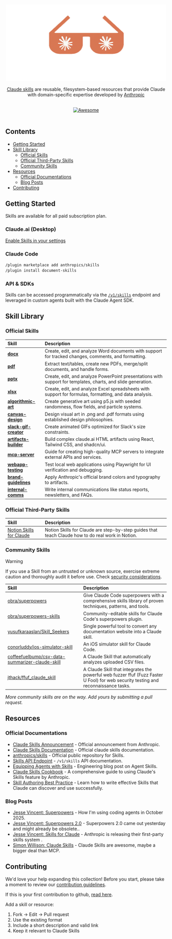 <div align="center">
	<br>
	<br>
	<div>
		<picture>
			<source media="(prefers-color-scheme: dark)" srcset="media/logo.png">
			<img alt="Awesome ChatGPT" width="500px" src="media/logo.png">
		</picture>
		<br>
	</div>
	<p>
		<a href="https://www.anthropic.com/news/skills">Claude skills</a> are reusable, filesystem-based resources that provide Claude with domain-specific expertise developed by <a href="https://www.anthropic.com/">Anthropic</a>
	</p>
	<br>
	<a href="https://awesome.re">
		<img src="https://awesome.re/badge-flat2.svg" alt="Awesome">
	</a>
	<br>
	<br>
</div>

## Contents

- [Getting Started](#getting-started)
- [Skill Library](#skill-library)
  - [Official Skills](#official-skills)
  - [Official Third-Party Skills](#official-third-party-skills)
  - [Community Skills](#community-skills)
- [Resources](#resources)
  - [Official Documentations](#official-documentations)
  - [Blog Posts](#blog-posts)
- [Contributing](#contributing)

## Getting Started

Skills are available for all paid subscription plan.

### Claude.ai (Desktop)

[Enable Skills in your settings](https://claude.ai/settings/capabilities)

### Claude Code

```bash
/plugin marketplace add anthropics/skills
/plugin install document-skills
```

### API & SDKs

Skills can be accessed programmatically via the [`/v1/skills`](https://docs.claude.com/en/api/skills) endpoint and leveraged in custom agents built with the Claude Agent SDK.

## Skill Library

### Official Skills

| Skill                                                                                     | Description                                                                                                  |
| :---------------------------------------------------------------------------------------- | :----------------------------------------------------------------------------------------------------------- |
| **[docx](https://github.com/anthropics/skills/tree/main/document-skills/docx)**           | Create, edit, and analyze Word documents with support for tracked changes, comments, and formatting.         |
| **[pdf](https://github.com/anthropics/skills/tree/main/document-skills/pdf)**             | Extract text/tables, create new PDFs, merge/split documents, and handle forms.                               |
| **[pptx](https://github.com/anthropics/skills/tree/main/document-skills/pptx)**           | Create, edit, and analyze PowerPoint presentations with support for templates, charts, and slide generation. |
| **[xlsx](https://github.com/anthropics/skills/tree/main/document-skills/xlsx)**           | Create, edit, and analyze Excel spreadsheets with support for formulas, formatting, and data analysis.       |
| **[algorithmic-art](https://github.com/anthropics/skills/tree/main/algorithmic-art)**     | Create generative art using p5.js with seeded randomness, flow fields, and particle systems.                 |
| **[canvas-design](https://github.com/anthropics/skills/tree/main/canvas-design)**         | Design visual art in .png and .pdf formats using established design philosophies.                            |
| **[slack-gif-creator](https://github.com/anthropics/skills/tree/main/slack-gif-creator)** | Create animated GIFs optimized for Slack's size constraints.                                                 |
| **[artifacts-builder](https://github.com/anthropics/skills/tree/main/artifacts-builder)** | Build complex claude.ai HTML artifacts using React, Tailwind CSS, and shadcn/ui.                             |
| **[mcp-server](https://github.com/anthropics/skills/tree/main/mcp-server)**               | Guide for creating high-quality MCP servers to integrate external APIs and services.                         |
| **[webapp-testing](https://github.com/anthropics/skills/tree/main/webapp-testing)**       | Test local web applications using Playwright for UI verification and debugging.                              |
| **[brand-guidelines](https://github.com/anthropics/skills/tree/main/brand-guidelines)**   | Apply Anthropic's official brand colors and typography to artifacts.                                         |
| **[internal-comms](https://github.com/anthropics/skills/tree/main/internal-comms)**       | Write internal communications like status reports, newsletters, and FAQs.                                    |

### Official Third-Party Skills

| Skill                                                                               | Description                                                                                       |
| :---------------------------------------------------------------------------------- | :------------------------------------------------------------------------------------------------ |
| [Notion Skills for Claude](https://notiondevs.notion.site/notion-skills-for-claude) | Notion Skills for Claude are step-by-step guides that teach Claude how to do real work in Notion. |

### Community Skills

> [!WARNING]
> If you use a Skill from an untrusted or unknown source, exercise extreme caution and thoroughly audit it before use.
> Check [security considerations](https://docs.claude.com/en/docs/agents-and-tools/agent-skills/overview#security-considerations).

| Skill                                                                                                                 | Description                                                                                                                         |
| :-------------------------------------------------------------------------------------------------------------------- | :---------------------------------------------------------------------------------------------------------------------------------- |
| [obra/superpowers](https://github.com/obra/superpowers)                                                               | Give Claude Code superpowers with a comprehensive skills library of proven techniques, patterns, and tools.                         |
| [obra/superpowers-skills](https://github.com/obra/superpowers-skills)                                                 | Community-editable skills for Claude Code's superpowers plugin.                                                                     |
| [yusufkaraaslan/Skill_Seekers](https://github.com/yusufkaraaslan/Skill_Seekers)                                       | Single powerful tool to convert any documentation website into a Claude skill.                                                      |
| [conorluddy/ios-simulator-skill](https://github.com/conorluddy/ios-simulator-skill)                                   | An iOS simulator skill for Claude Code.                                                                                             |
| [coffeefuelbump/csv-data-summarizer-claude-skill](https://github.com/coffeefuelbump/csv-data-summarizer-claude-skill) | A Claude Skill that automatically analyzes uploaded CSV files.                                                                      |
| [jthack/ffuf_claude_skill](https://github.com/jthack/ffuf_claude_skill)                                               | A Claude Skill that integrates the powerful web fuzzer ffuf (Fuzz Faster U Fool) for web security testing and reconnaissance tasks. |

_More community skills are on the way. Add yours by submitting a pull request._

## Resources

### Official Documentations

- [Claude Skills Announcement](https://www.anthropic.com/news/skills) - Official announcement from Anthropic.
- [Claude Skills Documentation](https://docs.claude.com/en/docs/claude-code/skills) - Official claude skills documentation.
- [anthropics/skills](https://github.com/anthropics/skills) - Official public repository for Skills.
- [Skills API Endpoint](https://docs.claude.com/en/api/skills) - `/v1/skills` API documentation.
- [Equipping Agents with Skills](https://www.anthropic.com/engineering/equipping-agents-for-the-real-world-with-agent-skills) - Engineering blog post on Agent Skills.
- [Claude Skills Cookbook](https://github.com/anthropics/claude-cookbooks/tree/main/skills) - A comprehensive guide to using Claude's Skills feature by Anthropic.
- [Skill Authoring Best Practice](https://docs.claude.com/en/docs/agents-and-tools/agent-skills/best-practices) - Learn how to write effective Skills that Claude can discover and use successfully.

### Blog Posts

- [Jesse Vincent: Superpowers](https://blog.fsck.com/2025/10/09/superpowers/) - How I'm using coding agents in October 2025.
- [Jesse Vincent: Superpowers 2.0](https://blog.fsck.com/2025/10/12/superpowers-20-came-out-yesterday-and-might-already-be-obsolete/) - Superpowers 2.0 came out yesterday and might already be obsolete..
- [Jesse Vincent: Skills for Claude](https://blog.fsck.com/2025/10/16/skills-for-claude/) - Anthropic is releasing their first-party skills system .
- [Simon Willison: Claude Skills](https://simonwillison.net/2025/Oct/16/claude-skills/) - Claude Skills are awesome, maybe a bigger deal than MCP.

## Contributing

We'd love your help expanding this collection! Before you start, please take a moment to review our [contribution guidelines](CONTRIBUTING.md).

If this is your first contribution to github, [read here](https://github.com/firstcontributions/first-contributions).

Add a skill or resource:

1. Fork → Edit → Pull request
2. Use the existing format
3. Include a short description and valid link
4. Keep it relevant to Claude Skills
